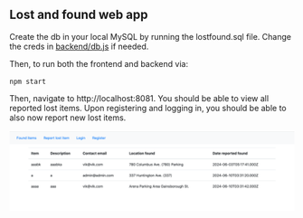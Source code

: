 ## Lost and found web app

Create the db in your local MySQL by running the lostfound.sql file.
Change the creds in [backend/db.js](https://github.com/vikaba/lostfound/blob/master/backend/db.js) if needed.

Then, to run both the frontend and backend via:

```
npm start
```

Then, navigate to http://localhost:8081.
You should be able to view all reported lost items.
Upon registering and logging in, you should be able to also now report new lost items.

![](https://github.com/vikaba/lostfound/blob/master/example_list_view.png)